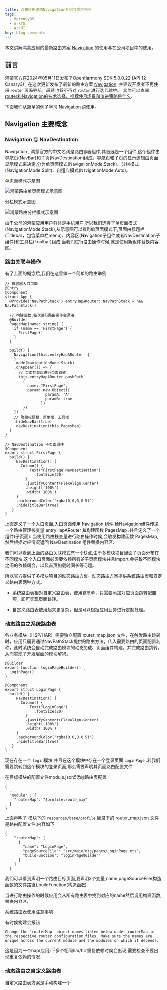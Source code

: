 ```yaml
---
title: 鸿蒙应用路由Navigation介绍与项目应用
tags:
  - HarmonyOS
  - ArkTS
  - ArkUI
key: blog-comments
---
```

本文讲解鸿蒙应用的最新路由方案 [Navigation](https://developer.huawei.com/consumer/cn/doc/harmonyos-guides-V5/arkts-navigation-navigation-V5) 的使用与在公司项目中的使用。

<!--more-->
## 前言
   鸿蒙官方在2024年05月11日发布了OpenHarmony SDK 5.0.0.22 (API 12 Canary3) , 在这次更新发布了最新的路由方案 [Navigation](https://developer.huawei.com/consumer/cn/doc/harmonyos-guides-V5/arkts-navigation-navigation-V5) ,并建议开发者不再使用 router 页面导航，后续也将不再对 router 进行迭代维护。 具体可以查阅 [router和Navigation的技术选择、推荐使用场景和演进策略是什么](https://developer.huawei.com/consumer/cn/doc/harmonyos-faqs-V5/faqs-arkui-11-V5).
   
   下面我们从简单的例子学习 [Navigation](https://developer.huawei.com/consumer/cn/doc/harmonyos-guides-V5/arkts-navigation-navigation-V5) 的使用。


## Navigation 主要概念

### Navigation 与 NavDestination

Navigation , 鸿蒙官方的中文名词是路由容器组件,其首选是一个组件,这个组件由导航页(NavBar)和子页(NavDestination)组成。导航页和子页的显示逻辑由页面显示模式来决定,分为单页面模式(NavigationMode.Stack)、分栏模式(NavigationMode.Split)、自适应模式(NavigationMode.Auto)。

单页面模式示意图

![鸿蒙路由单页面模式示意图](/images/2024-05-19-鸿蒙路由单页面模式示意图.png)

分栏模式示意图

![鸿蒙路由分栏模式示意图](/images/2024-05-19-鸿蒙路由分栏模式示意图.png)

由于公司的鸿蒙应用用户群体是手机用户,所以我们选择了单页面模式(NavigationMode.Stack),从示意图可以看到单页面模式下,页面由标题栏(Titlebar，包含菜单栏menu)、内容区(Navigation子组件或者NavDestination子组件)和工具栏(Toolbar)组成,当我们进行路由操作时候,就是使用新组件替换内容区。

### 路由关联与操作

有了上面的概念后,我们在这里做一个简单的路由举例

```
// 根容器入口页面
@Entry
@Component
struct App {
  @Provide('NavPathStack') entryHapARouter: NavPathStack = new NavPathStack()

  // 构建函数,每次进行路由操作会调用
  @Builder
  PagesMap(name: string) {
    if (name == 'FirstPage') {
      FirstPage()
    }
  }

  build() {
    Navigation(this.entryHapARouter) {
    }
    .mode(NavigationMode.Stack)
    .onAppear(() => {
      // 页面挂载后进行页面跳转
      this.entryHapARouter.pushPath(
        { 
          name: "FirstPage", 
          param: new Object({
                  paramA: 'A',
                  paramB: true
                })
        })
    })
    // 隐藏标题栏、菜单栏、工具栏
    .hideNavBar(true)
    .navDestination(this.PagesMap)
  }
}

// NavDestination 子页面组件
@Component
export struct FirstPage {
  build() {
     NavDestination() {
       Column() {
           Text("FirstPage NavDestination")
             .fontSize(20)
         }
         .justifyContent(FlexAlign.Center)
         .height('100%')
         .width('100%')
     }
     .backgroundColor('rgba(0,0,0,0.5)')
     .hideTitleBar(true)
   }
}

```

上面定义了一个入口页面,入口页面使用 Navigation 组件,给Navigation组件传递一个路由管理栈变量 entryHapARouter 和构建函数 PagesMap .并且定义了一个组件(子页面). 当使用路由栈变量进行路由操作时候,会触发构建函数 PagesMap,然后根据对应情况返回 NavDestination 组件替换内容区.

我们可以看到上面的路由关联模式有一个缺点,由于多模块项目里面子页面分布在不同模块,这个入口页面必须要依赖所有的子页面模块并且import,会导致不同模块之间的依赖耦合，以及首页加载时间长等问题。

所以官方提供了多模块项目的动态路由方案。动态路由方案提供系统路由表和自定义路由表两种方式。

- 系统路由表相对自定义路由表，使用更简单，只需要添加对应页面跳转配置项，即可实现页面跳转。

- 自定义路由表使用起来更复杂，但是可以根据应用业务进行定制处理。

### 动态路由之系统路由表

各业务模块（HSP/HAR）需要独立配置 router_map.json 文件，在触发路由跳转时，应用只需要通过NavPathStack提供的路由方法，传入需要路由的页面配置名称，此时系统会自动完成路由模块的动态加载、页面组件构建，并完成路由跳转，从而实现了开发层面的模块解耦。

```
@Builder
export function loginPageBuilder() {
  LoginPage()
}

@Component
export struct LoginPage {
  build() {
     NavDestination() {
       Column() {
           Text("LoginPage")
             .fontSize(20)
         }
         .justifyContent(FlexAlign.Center)
         .height('100%')
         .width('100%')
     }
     .backgroundColor('rgba(0,0,0,0.5)')
     .hideTitleBar(true)
   }
}
```

现在存在一个 `login`模块,并且在这个模块中存在一个登录页面 `LoginPage` .若我们需要跳转到这个模块的登录页面,那么需要声明其页面路由配置文件

在目标模块的配置文件module.json5添加路由表配置

```
{
  ...
  "module" : {
    "routerMap": "$profile:route_map"
  }
}
```

上面声明了 模块下的 `resources/base/profile` 目录下的 router_map.json 文件是路由配置文件,内容如下

```
{
    "routerMap": [
      {
        "name": "LoginPage",
        "pageSourceFile": "src/main/ets/pages/LoginPage.ets",
        "buildFunction": "loginPageBuilder"
      }
    ]
  }
```

我们可以看到声明一个路由目标页面,要声明3个变量,name,pageSourceFile(构造函数的文件路径),buildFunction(构造函数).

当进行路由操作的时候应用会从所有路由表中找到对应的name然后调用构建函数,替换内容区.

系统路由表使用注意事项

有时候构建会报错

```
Change the 'routerMap' object names listed below under routerMap in the respective router configuration files. Make sure the names are unique across the current module and the modules on which it depends.
```

这是因为一个hap(应用)下多个相同har/hsr重复依赖时候会出现,需要检查不要出现重复依赖的情况.

### 动态路由之自定义路由表

自定义路由表方案是手动构建一个